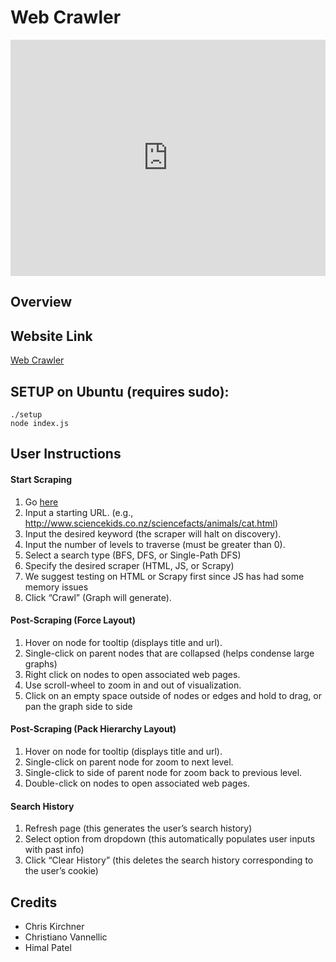 # Web Crawler

<div style="position:relative;height:0;padding-bottom:75.0%"><iframe src="https://www.youtube.com/embed/yHv8RUs1N2c?ecver=2" width="480" height="360" frameborder="0" allow="autoplay; encrypted-media" style="position:absolute;width:100%;height:100%;left:0" allowfullscreen></iframe></div>


## Overview


## Website Link
[Web Crawler](http://159.89.136.195:8080/)

## SETUP on Ubuntu (requires sudo):

```chmod +x setup
./setup
node index.js
```

## User Instructions

#### Start Scraping
1. Go [here](http://159.89.136.195:8080/)
2. Input a starting URL. (e.g., http://www.sciencekids.co.nz/sciencefacts/animals/cat.html)
3. <OPTIONAL> Input the desired keyword (the scraper will halt on discovery).
4. Input the number of levels to traverse (must be greater than 0).
5. Select a search type (BFS, DFS, or Single-Path DFS)
6. <OPTIONAL> Specify the desired scraper (HTML, JS, or Scrapy)
7. We suggest testing on HTML or Scrapy first since JS has had some memory issues
8. Click “Crawl” (Graph will generate).

#### Post-Scraping (Force Layout) 
1. Hover on node for tooltip (displays title and url).
2. Single-click on parent nodes that are collapsed (helps condense large graphs)
3. Right click on nodes to open associated web pages.
4. Use scroll-wheel to zoom in and out of visualization.
5. Click on an empty space outside of nodes or edges and hold to drag, or pan the graph side to side

#### Post-Scraping (Pack Hierarchy Layout) 
1. Hover on node for tooltip (displays title and url).
2. Single-click on parent node for zoom to next level. 
3. Single-click to side of parent node for zoom back to previous level.
4. Double-click on nodes to open associated web pages.

#### Search History
1. Refresh page (this generates the user’s search history)
2. Select option from dropdown (this automatically populates user inputs with past info)
3. Click “Clear History” (this deletes the search history corresponding to the user’s cookie)

## Credits
- Chris Kirchner
- Christiano Vannellic
- Himal Patel